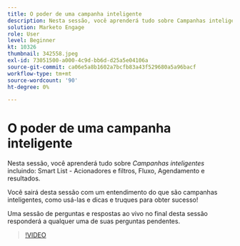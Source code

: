 ```yaml
---
title: O poder de uma campanha inteligente
description: Nesta sessão, você aprenderá tudo sobre Campanhas inteligentes, incluindo Smart List - Triggers & Filters, Fluxo, Agendamento e Resultados.
solution: Marketo Engage
role: User
level: Beginner
kt: 10326
thumbnail: 342558.jpeg
exl-id: 73051500-a000-4c9d-bb6d-d25a5e04106a
source-git-commit: ca06e5a8b1602a7bcfb83a43f529680a5a96bacf
workflow-type: tm+mt
source-wordcount: '90'
ht-degree: 0%

---
```


# O poder de uma campanha inteligente

Nesta sessão, você aprenderá tudo sobre *Campanhas inteligentes* incluindo: Smart List - Acionadores e filtros, Fluxo, Agendamento e resultados.

Você sairá desta sessão com um entendimento do que são campanhas inteligentes, como usá-las e dicas e truques para obter sucesso!

Uma sessão de perguntas e respostas ao vivo no final desta sessão responderá a qualquer uma de suas perguntas pendentes.

>[!VIDEO](https://video.tv.adobe.com/v/342558/?quality=12&learn=on)

